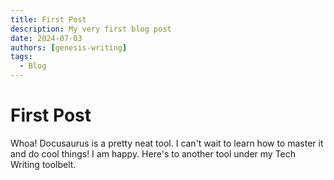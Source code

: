 ```yaml
---
title: First Post
description: My very first blog post
date: 2024-07-03
authors: [genesis-writing]
tags:
  - Blog
---
```


# First Post

Whoa! Docusaurus is a pretty neat tool. I can't wait to learn how to master it and do cool things! I am happy. Here's to another tool under my Tech Writing toolbelt.
